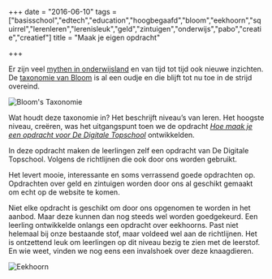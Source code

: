 +++
date = "2016-06-10"
tags = ["basisschool","edtech","education","hoogbegaafd","bloom","eekhoorn","squirrel","lerenleren","lerenisleuk","geld","zintuigen","onderwijs","pabo","creatie","creatief"]
title = "Maak je eigen opdracht"

+++

Er zijn veel [mythen in onderwijsland](https://www.bol.com/nl/p/urban-myths-about-learning-and-education/9200000036435286/) en van tijd tot tijd ook nieuwe inzichten. De [taxonomie van Bloom](https://en.wikipedia.org/wiki/Bloom%27s_taxonomy) is al een oudje en die blijft tot nu toe in de strijd overeind.

![Bloom's Taxonomie](/img/blooms-taxonomie.png)

Wat houdt deze taxonomie in? Het beschrijft niveau’s van leren. Het hoogste niveau, creëren, was het uitgangspunt toen we de opdracht _[Hoe maak je een opdracht voor De Digitale Topschool](https://www.dedigitaletopschool.nl/voorproefjes/144-hoe-maak-je-een)_ ontwikkelden.

In deze opdracht maken de leerlingen zelf een opdracht van De Digitale Topschool. Volgens de richtlijnen die ook door ons worden gebruikt.

Het levert mooie, interessante en soms verrassend goede opdrachten op. Opdrachten over geld en zintuigen worden door ons al geschikt gemaakt om echt op de website te komen.

Niet elke opdracht is geschikt om door ons opgenomen te worden in het aanbod. Maar deze kunnen dan nog steeds wel worden goedgekeurd. Een leerling ontwikkelde onlangs een opdracht over eekhoorns. Past niet helemaal bij onze bestaande stof, maar voldeed wel aan de richtlijnen. Het is ontzettend leuk om leerlingen op dit niveau bezig te zien met de leerstof. En wie weet, vinden we nog eens een invalshoek over deze knaagdieren.

![Eekhoorn](/img/tumblr_nns859bp4d1rjlj53o1_500.gif)
